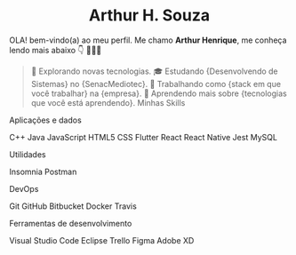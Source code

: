 <h1 align="center">Arthur H. Souza</h1>

OLA! bem-vindo(a) ao meu perfil. Me chamo <strong>Arthur Henrique</strong>, me conheça lendo mais abaixo 👇 👨🏻‍💻 

> 🤔 Explorando novas tecnologias.
> 🎓 Estudando {Desenvolvendo de Sistemas} no {SenacMediotec}.
💼 Trabalhando como {stack em que você trabalhar} na {empresa}.
🌱 Aprendendo mais sobre {tecnologias que você está aprendendo}.
Minhas Skills

Aplicações e dados

C++ Java JavaScript HTML5 CSS Flutter React React Native Jest MySQL

Utilidades

Insomnia Postman

DevOps

Git GitHub Bitbucket Docker Travis

Ferramentas de desenvolvimento

Visual Studio Code Eclipse Trello Figma Adobe XD